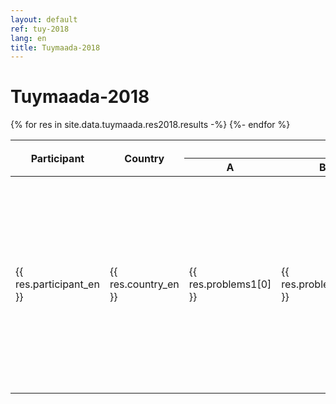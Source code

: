 ```yaml
---
layout: default
ref: tuy-2018
lang: en
title: Tuymaada-2018
---
```

# Tuymaada-2018

<table class="table table-bordered">
  <thead>
    <tr>
      <th rowspan="2">Participant</th>
      <th rowspan="2">Country</th>
      <th colspan="4">Day 1</th>
      <th colspan="4">Day 2</th>
      <th rowspan="2">Total</th>
      <th rowspan="2">Place</th>
    </tr>
    <tr>
      <th>A</th>
      <th>B</th>
      <th>C</th>
      <th>D</th>
      <th>E</th>
      <th>F</th>
      <th>G</th>
      <th>H</th>
    </tr>
  </thead>
  <tbody>
    {% for res in site.data.tuymaada.res2018.results -%}
    <tr>
      <td>{{ res.participant_en }}</td>
      <td>{{ res.country_en }}</td>
      <td>{{ res.problems1[0] }}</td>
      <td>{{ res.problems1[1] }}</td>
      <td>{{ res.problems1[2] }}</td>
      <td>{{ res.problems1[3] }}</td>
      <td>{{ res.problems2[0] }}</td>
      <td>{{ res.problems2[1] }}</td>
      <td>{{ res.problems2[2] }}</td>
      <td>{{ res.problems2[3] }}</td>
      <td>{{ res.problems1[0] | plus: res.problems1[1] | plus: res.problems1[2] | plus: res.problems1[3] | plus: res.problems2[0] | plus: res.problems2[1] | plus: res.problems2[2] | plus: res.problems2[3] }}</td>
      <td>{{ res.place }}</td>
    </tr>
    {%- endfor %}
  </tbody>
</table>